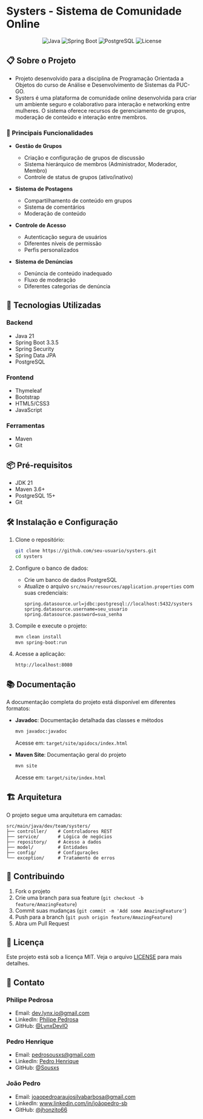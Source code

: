 # Systers - Sistema de Comunidade Online

<div align="center">

![Java](https://img.shields.io/badge/Java-21-orange)
![Spring Boot](https://img.shields.io/badge/Spring%20Boot-3.3.5-brightgreen)
![PostgreSQL](https://img.shields.io/badge/PostgreSQL-15%2B-blue)
![License](https://img.shields.io/badge/License-MIT-green)

</div>

## 📋 Sobre o Projeto
* Projeto desenvolvido para a disciplina de Programação Orientada a Objetos do curso de Análise e Desenvolvimento de Sistemas da PUC-GO.
* Systers é uma plataforma de comunidade online desenvolvida para criar um ambiente seguro e colaborativo para interação e networking entre mulheres. O sistema oferece recursos de gerenciamento de grupos, moderação de conteúdo e interação entre membros.

### 🌟 Principais Funcionalidades

- **Gestão de Grupos**
  - Criação e configuração de grupos de discussão
  - Sistema hierárquico de membros (Administrador, Moderador, Membro)
  - Controle de status de grupos (ativo/inativo)

- **Sistema de Postagens**
  - Compartilhamento de conteúdo em grupos
  - Sistema de comentários
  - Moderação de conteúdo

- **Controle de Acesso**
  - Autenticação segura de usuários
  - Diferentes níveis de permissão
  - Perfis personalizados

- **Sistema de Denúncias**
  - Denúncia de conteúdo inadequado
  - Fluxo de moderação
  - Diferentes categorias de denúncia

## 🚀 Tecnologias Utilizadas

### Backend
- Java 21
- Spring Boot 3.3.5
- Spring Security
- Spring Data JPA
- PostgreSQL

### Frontend
- Thymeleaf
- Bootstrap
- HTML5/CSS3
- JavaScript

### Ferramentas
- Maven
- Git

## 📦 Pré-requisitos

- JDK 21
- Maven 3.6+
- PostgreSQL 15+
- Git

## 🛠️ Instalação e Configuração

1. Clone o repositório:
   ```bash
   git clone https://github.com/seu-usuario/systers.git
   cd systers
   ```

2. Configure o banco de dados:
   - Crie um banco de dados PostgreSQL
   - Atualize o arquivo `src/main/resources/application.properties` com suas credenciais:
     ```properties
     spring.datasource.url=jdbc:postgresql://localhost:5432/systers
     spring.datasource.username=seu_usuario
     spring.datasource.password=sua_senha
     ```

3. Compile e execute o projeto:
   ```bash
   mvn clean install
   mvn spring-boot:run
   ```

4. Acesse a aplicação:
   ```
   http://localhost:8080
   ```

## 📚 Documentação

A documentação completa do projeto está disponível em diferentes formatos:

- **Javadoc**: Documentação detalhada das classes e métodos
  ```bash
  mvn javadoc:javadoc
  ```
  Acesse em: `target/site/apidocs/index.html`

- **Maven Site**: Documentação geral do projeto
  ```bash
  mvn site
  ```
  Acesse em: `target/site/index.html`

## 🏗️ Arquitetura

O projeto segue uma arquitetura em camadas:

```
src/main/java/dev/team/systers/
├── controller/    # Controladores REST
├── service/       # Lógica de negócios
├── repository/    # Acesso a dados
├── model/         # Entidades
├── config/        # Configurações
└── exception/     # Tratamento de erros
```

## 🤝 Contribuindo

1. Fork o projeto
2. Crie uma branch para sua feature (`git checkout -b feature/AmazingFeature`)
3. Commit suas mudanças (`git commit -m 'Add some AmazingFeature'`)
4. Push para a branch (`git push origin feature/AmazingFeature`)
5. Abra um Pull Request

## 📝 Licença

Este projeto está sob a licença MIT. Veja o arquivo [LICENSE](LICENSE) para mais detalhes.


## 📧 Contato

### Philipe Pedrosa
- Email: dev.lynx.io@gmail.com
- LinkedIn: [Philipe Pedrosa](https://www.linkedin.com/in/philipe-afonso-m-910b5a202/)
- GitHub: [@LynxDevIO](https://github.com/LynxDevIO) 

### Pedro Henrique
- Email: pedrosousxs@gmail.com
- LinkedIn: [Pedro Henrique](https://www.linkedin.com/in/sousxs/)
- GitHub: [@Sousxs](https://github.com/Sousxs)

### João Pedro
- Email: joaopedroaraujosilvabarbosa@gmail.com
- LinkedIn: www.linkedin.com/in/joãopedro-sb
- GitHub: [@jhonzito66](https://github.com/jhonzito66/)